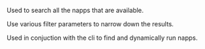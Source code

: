 Used to search all the napps that are available.

Use various filter parameters to narrow down the results.

Used in conjuction with the cli to find and dynamically run napps.
